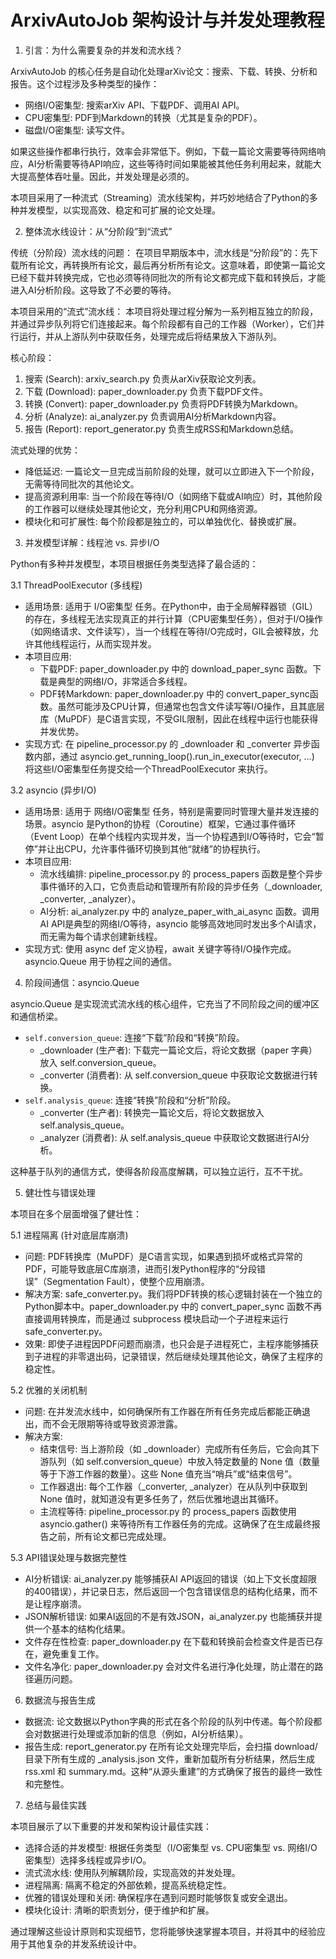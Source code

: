   # ArxivAutoJob 架构设计与并发处理教程

  1. 引言：为什么需要复杂的并发和流水线？

  ArxivAutoJob 的核心任务是自动化处理arXiv论文：搜索、下载、转换、分析和报告。这个过程涉及多种类型的操作：
   * 网络I/O密集型: 搜索arXiv API、下载PDF、调用AI API。
   * CPU密集型: PDF到Markdown的转换（尤其是复杂的PDF）。
   * 磁盘I/O密集型: 读写文件。

  如果这些操作都串行执行，效率会非常低下。例如，下载一篇论文需要等待网络响应，AI分析需要等待API响应，这些等待时间如果能被其他任务利用起来，就能大大提高整体吞吐量。因此，并发处理是必须的。

  本项目采用了一种流式（Streaming）流水线架构，并巧妙地结合了Python的多种并发模型，以实现高效、稳定和可扩展的论文处理。

  2. 整体流水线设计：从“分阶段”到“流式”

  传统（分阶段）流水线的问题：
  在项目早期版本中，流水线是“分阶段”的：先下载所有论文，再转换所有论文，最后再分析所有论文。这意味着，即使第一篇论文已经下载并转换完成，它也必须等待同批次的所有论文都完成下载和转换后，才能进入AI分析阶段。这导致了不必要的等待。

  本项目采用的“流式”流水线：
  本项目将处理过程分解为一系列相互独立的阶段，并通过异步队列将它们连接起来。每个阶段都有自己的工作器（Worker），它们并行运行，并从上游队列中获取任务，处理完成后将结果放入下游队列。

  核心阶段：
   1. 搜索 (Search): arxiv_search.py 负责从arXiv获取论文列表。
   2. 下载 (Download): paper_downloader.py 负责下载PDF文件。
   3. 转换 (Convert): paper_downloader.py 负责将PDF转换为Markdown。
   4. 分析 (Analyze): ai_analyzer.py 负责调用AI分析Markdown内容。
   5. 报告 (Report): report_generator.py 负责生成RSS和Markdown总结。

  流式处理的优势：
   * 降低延迟: 一篇论文一旦完成当前阶段的处理，就可以立即进入下一个阶段，无需等待同批次的其他论文。
   * 提高资源利用率: 当一个阶段在等待I/O（如网络下载或AI响应）时，其他阶段的工作器可以继续处理其他论文，充分利用CPU和网络资源。
   * 模块化和可扩展性: 每个阶段都是独立的，可以单独优化、替换或扩展。

  3. 并发模型详解：线程池 vs. 异步I/O

  Python有多种并发模型，本项目根据任务类型选择了最合适的：

  3.1 ThreadPoolExecutor (多线程)

   * 适用场景: 适用于 I/O密集型 任务。在Python中，由于全局解释器锁（GIL）的存在，多线程无法实现真正的并行计算（CPU密集型任务），但对于I/O操作（如网络请求、文件读写），当一个线程在等待I/O完成时，GIL会被释放，允许其他线程运行，从而实现并发。
   * 本项目应用:
       * 下载PDF: paper_downloader.py 中的 download_paper_sync 函数。下载是典型的网络I/O，非常适合多线程。
       * PDF转Markdown: paper_downloader.py 中的 convert_paper_sync函数。虽然可能涉及CPU计算，但通常也包含文件读写等I/O操作，且其底层库（MuPDF）是C语言实现，不受GIL限制，因此在线程中运行也能获得并发优势。
   * 实现方式: 在 pipeline_processor.py 的 _downloader 和 _converter 异步函数内部，通过 asyncio.get_running_loop().run_in_executor(executor, ...) 将这些I/O密集型任务提交给一个ThreadPoolExecutor 来执行。

  3.2 asyncio (异步I/O)

   * 适用场景: 适用于 网络I/O密集型 任务，特别是需要同时管理大量并发连接的场景。asyncio 是Python的协程（Coroutine）框架，它通过事件循环（Event Loop）在单个线程内实现并发，当一个协程遇到I/O等待时，它会“暂停”并让出CPU，允许事件循环切换到其他“就绪”的协程执行。
   * 本项目应用:
       * 流水线编排: pipeline_processor.py 的 process_papers 函数是整个异步事件循环的入口，它负责启动和管理所有阶段的异步任务（_downloader, _converter, _analyzer）。
       * AI分析: ai_analyzer.py 中的 analyze_paper_with_ai_async 函数。调用AI API是典型的网络I/O等待，asyncio 能够高效地同时发出多个AI请求，而无需为每个请求创建新线程。
   * 实现方式: 使用 async def 定义协程，await 关键字等待I/O操作完成。asyncio.Queue 用于协程之间的通信。

  4. 阶段间通信：asyncio.Queue

  asyncio.Queue 是实现流式流水线的核心组件，它充当了不同阶段之间的缓冲区和通信桥梁。

   * `self.conversion_queue`: 连接“下载”阶段和“转换”阶段。
       * _downloader (生产者): 下载完一篇论文后，将论文数据（paper 字典）放入 self.conversion_queue。
       * _converter (消费者): 从 self.conversion_queue 中获取论文数据进行转换。
   * `self.analysis_queue`: 连接“转换”阶段和“分析”阶段。
       * _converter (生产者): 转换完一篇论文后，将论文数据放入 self.analysis_queue。
       * _analyzer (消费者): 从 self.analysis_queue 中获取论文数据进行AI分析。

  这种基于队列的通信方式，使得各阶段高度解耦，可以独立运行，互不干扰。

  5. 健壮性与错误处理

  本项目在多个层面增强了健壮性：

  5.1 进程隔离 (针对底层库崩溃)

   * 问题: PDF转换库（MuPDF）是C语言实现，如果遇到损坏或格式异常的PDF，可能导致底层C库崩溃，进而引发Python程序的“分段错误”（Segmentation Fault），使整个应用崩溃。
   * 解决方案: safe_converter.py。我们将PDF转换的核心逻辑封装在一个独立的Python脚本中。paper_downloader.py 中的 convert_paper_sync 函数不再直接调用转换库，而是通过 subprocess 模块启动一个子进程来运行 safe_converter.py。
   * 效果: 即使子进程因PDF问题而崩溃，也只会是子进程死亡，主程序能够捕获到子进程的非零退出码，记录错误，然后继续处理其他论文，确保了主程序的稳定性。

  5.2 优雅的关闭机制

   * 问题: 在并发流水线中，如何确保所有工作器在所有任务完成后都能正确退出，而不会无限期等待或导致资源泄露。
   * 解决方案:
       * 结束信号: 当上游阶段（如 _downloader）完成所有任务后，它会向其下游队列（如 self.conversion_queue）中放入特定数量的 None 值（数量等于下游工作器的数量）。这些 None 值充当“哨兵”或“结束信号”。
       * 工作器退出: 每个工作器（_converter, _analyzer）在从队列中获取到 None 值时，就知道没有更多任务了，然后优雅地退出其循环。
       * 主流程等待: pipeline_processor.py 的 process_papers 函数使用 asyncio.gather() 来等待所有工作器任务的完成。这确保了在生成最终报告之前，所有论文都已完成处理。

  5.3 API错误处理与数据完整性

   * AI分析错误: ai_analyzer.py 能够捕获AI API返回的错误（如上下文长度超限的400错误），并记录日志，然后返回一个包含错误信息的结构化结果，而不是让程序崩溃。
   * JSON解析错误: 如果AI返回的不是有效JSON，ai_analyzer.py 也能捕获并提供一个基本的结构化结果。
   * 文件存在性检查: paper_downloader.py 在下载和转换前会检查文件是否已存在，避免重复工作。
   * 文件名净化: paper_downloader.py 会对文件名进行净化处理，防止潜在的路径遍历问题。

  6. 数据流与报告生成

   * 数据流: 论文数据以Python字典的形式在各个阶段的队列中传递。每个阶段都会对数据进行处理或添加新的信息（例如，AI分析结果）。
   * 报告生成: report_generator.py 在所有论文处理完毕后，会扫描 download/ 目录下所有生成的 _analysis.json 文件，重新加载所有分析结果，然后生成 rss.xml 和 summary.md。这种“从源头重建”的方式确保了报告的最终一致性和完整性。

  7. 总结与最佳实践

  本项目展示了以下重要的并发和架构设计最佳实践：
   * 选择合适的并发模型: 根据任务类型（I/O密集型 vs. CPU密集型 vs. 网络I/O密集型）选择多线程或异步I/O。
   * 流式流水线: 使用队列解耦阶段，实现高效的并发处理。
   * 进程隔离: 隔离不稳定的外部依赖，提高系统稳定性。
   * 优雅的错误处理和关闭: 确保程序在遇到问题时能够恢复或安全退出。
   * 模块化设计: 清晰的职责划分，便于维护和扩展。

  通过理解这些设计原则和实现细节，您将能够快速掌握本项目，并将其中的经验应用于其他复杂的并发系统设计中。